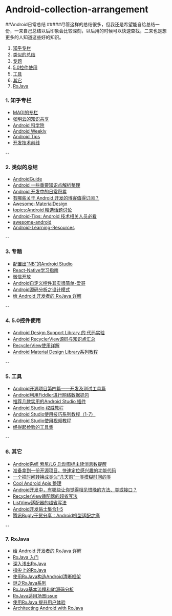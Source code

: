 # Android-collection-arrangement

##Android日常总结
#####尽管这样的总结很多，但我还是希望能自给总结一份，一来自己总结以后印象会比较深刻，以后用的时候可以快速查找，二来也是想更多的人知道这些好的知识。

1. [知乎专栏](https://github.com/cxiaoming/Android-collection-arrangement#1-知乎专栏)
2. [类似的总结](https://github.com/cxiaoming/Android-collection-arrangement#2-类似的总结)
3. [专题](https://github.com/cxiaoming/Android-collection-arrangement#3-专题)
4. [5.0控件使用](https://github.com/cxiaoming/Android-collection-arrangement#4-5.0控件使用)
5. [工具](https://github.com/cxiaoming/Android-collection-arrangement#5-工具)
6. [其它](https://github.com/cxiaoming/Android-collection-arrangement#6-其它)
7. [RxJava ](https://github.com/cxiaoming/Android-collection-arrangement#7-RxJava)




### 1. 知乎专栏
- [MAGI的专栏](http://zhuanlan.zhihu.com/magilu) 
- [张明云的知识共享](http://zhuanlan.zhihu.com/zmywly8866) 
- [Android 科学院](http://zhuanlan.zhihu.com/andlib)
- [Android Weekly](http://zhuanlan.zhihu.com/android-weekly)
- [Android Tips](http://zhuanlan.zhihu.com/gracker)
- [开发技术前线](http://zhuanlan.zhihu.com/tech-frontier)

--

### 2. 类似的总结
- [AndroidGuide](https://github.com/ColorfulCat/AndroidGuide) 
- [Android 一些重要知识点解析整理](https://github.com/FX-Max/Point-of-Android) 
- [Android 开发中的日常积累](https://github.com/lizhangqu/CoreLink) 
- [有哪些关于 Android 开发的博客值得订阅？](http://www.zhihu.com/question/19788650)
- [Awesome-MaterialDesign](https://github.com/lightSky/Awesome-MaterialDesign)
- [topics:Android 精选话题讨论](https://github.com/android-cn/topics)
- [Android-Tips: Android 技术相关人员必看](https://github.com/tangqi92/Android-Tips)
- [awesome-android](https://github.com/snowdream/awesome-android)
- [Android-Learning-Resources](https://github.com/zhujun2730/Android-Learning-Resources)

--

### 3. 专题
- [配置出“NB”的Android Studio](http://blog.csdn.net/yy1300326388/article/details/46374229) 
- [React-Native学习指南](https://github.com/ele828/react-native-guide) 
- [微信开放](http://bss.csdn.net/m/topic/learning_path_weixin) 
- [Android自定义控件其实很简单-爱哥](http://blog.csdn.net/column/details/androidcustomview.html)
- [Android源码分析之设计模式](http://blog.csdn.net/column/details/android-dp.html)
- [给 Android 开发者的 RxJava 详解](http://gank.io/post/560e15be2dca930e00da1083)

--

### 4. 5.0控件使用
- [Android Design Support Library 的 代码实验](http://www.jianshu.com/p/1078568e859f#) 
- [Android RecyclerView源码与知识点汇总](http://bbs.apkbus.com/article/13899) 
- [RecyclerView使用详解](http://frank-zhu.github.io/android/2015/01/16/android-recyclerview-part-1/)
- [Android Material Design Library系列教程](http://blog.csdn.net/growth58/article/details/48112793)

--

### 5. 工具
- [Android开源项目第四篇——开发及测试工具篇](http://www.trinea.cn/android/android-open-source-projects-dev-tool/) 
- [Android利用Fiddler进行网络数据抓包](http://www.trinea.cn/android/android-network-sniffer/)
- [推荐几款实用的Android Studio 插件](http://www.jianshu.com/p/6f5f818afe4b)
- [Android Studio 权威教程](http://blog.csdn.net/column/details/zsl-androidstudio.html)
- [Android Studio使用技巧系列教程（1-7）](http://blog.csdn.net/growth58/article/details/46729803)
- [Android Studio使用视频教程](http://www.itlanbao.com/vd/video.aspx?v=200035)
- [经得起检验的工具集](http://gank.io/tools)

--

### 6. 其它
- [Android系统 索尼/LG 启动图标未读消息数提醒](https://forsberg.ax/blog/android-notification-badge-app-icon-sony/)
- [准备拿到一份开源项目，快速定位感兴趣的功能代码](http://drakeet.me/quickly-locate-the-function-code)
- [一个把时间转换成类似“几天前”一类模糊时间的类](http://www.jcodecraeer.com/a/anzhuokaifa/androidkaifa/2015/0822/3351.html)
- [Cool Android Apis 整理](http://oakzmm.com/2015/08/04/cool-Android-api/)
- [Android开发中，有哪些让你觉得相见恨晚的方法、类或接口？](http://www.zhihu.com/question/33636939)
- [RecyclerView适配器的超省写法](http://www.jianshu.com/p/1cec183729f6)
- [ListView适配器的超省写法](http://www.jianshu.com/p/cef7b2808335)
- [Android开发贴士集合1-5](http://blog.jobbole.com/67914/)
- [腾讯Bugly干货分享：Android机型适配之痛](http://www.csdn.net/article/2015-09-08/2825645/1)


--

### 7. RxJava
- [给 Android 开发者的 RxJava 详解](http://gank.io/post/560e15be2dca930e00da1083)
- [RxJava 入门](http://mrfu.me/android/2015/11/11/Getting_Started_with_RxJava_and_Android/)
- [深入浅出RxJava](http://blog.csdn.net/lzyzsd/article/details/41833541)
- [指尖上的RxJava](http://mrfu.me/rxjava-keynote/#/)
- [使用RxJava构造Android清晰框架](http://www.imooc.com/article/2028)
- [谜之RxJava系列](http://segmentfault.com/a/1190000004049490)
- [RxJava基本流程和lift源码分析](http://blog.csdn.net/lzyzsd/article/details/50110355#0-tsina-1-362-397232819ff9a47a7b7e80a40613cfe1)
- [RxJava适用场景issue](https://github.com/lzyzsd/Awesome-RxJava/issues/9)
- [使用RxJava 提升用户体验](http://www.jianshu.com/p/33c548bce571?utm_campaign=hugo&utm_medium=reader_share&utm_content=note&utm_source=weibo)
- [Architecting Android with RxJava](http://www.jianshu.com/p/943ceaccfdff)
